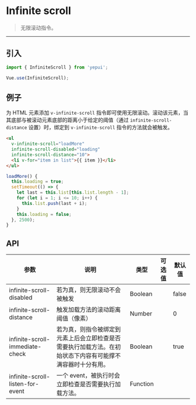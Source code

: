 # Infinite scroll

> 无限滚动指令。

-------------

## 引入

```javascript
import { InfiniteScroll } from 'yepui';

Vue.use(InfiniteScroll);
```

## 例子

为 HTML 元素添加 `v-infinite-scroll` 指令即可使用无限滚动。滚动该元素，当其底部与被滚动元素底部的距离小于给定的阈值（通过 `infinite-scroll-distance` 设置）时，绑定到 `v-infinite-scroll` 指令的方法就会被触发。

```html
<ul
  v-infinite-scroll="loadMore"
  infinite-scroll-disabled="loading"
  infinite-scroll-distance="10">
  <li v-for="item in list">{{ item }}</li>
</ul>
```

```javascript
loadMore() {
  this.loading = true;
  setTimeout(() => {
    let last = this.list[this.list.length - 1];
    for (let i = 1; i <= 10; i++) {
      this.list.push(last + i);
    }
    this.loading = false;
  }, 2500);
}
```

## API
| 参数 | 说明 | 类型 | 可选值 | 默认值 |
|------|-------|---------|-------|--------|
| infinite-scroll-disabled | 若为真，则无限滚动不会被触发 | Boolean | | false |
| infinite-scroll-distance | 触发加载方法的滚动距离阈值（像素） | Number | | 0 |
| infinite-scroll-immediate-check | 若为真，则指令被绑定到元素上后会立即检查是否需要执行加载方法。在初始状态下内容有可能撑不满容器时十分有用。 | Boolean | | true |
| infinite-scroll-listen-for-event | 一个 event，被执行时会立即检查是否需要执行加载方法。 | Function | | |
